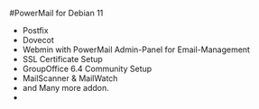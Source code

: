 #PowerMail for Debian 11 
- Postfix
- Dovecot
- Webmin with PowerMail Admin-Panel for Email-Management
- SSL Certificate Setup
- GroupOffice 6.4 Community Setup
- MailScanner & MailWatch
- and Many more addon.
- 

